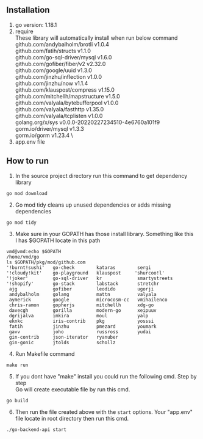 ## Installation
1. go version: 1.18.1
2. require\
    These library will automatically install when run below command\
	github.com/andybalholm/brotli v1.0.4\
	github.com/fatih/structs v1.1.0\
	github.com/go-sql-driver/mysql v1.6.0\
	github.com/gofiber/fiber/v2 v2.32.0\
	github.com/google/uuid v1.3.0 \
	github.com/jinzhu/inflection v1.0.0\
	github.com/jinzhu/now v1.1.4\
	github.com/klauspost/compress v1.15.0 \
	github.com/mitchellh/mapstructure v1.5.0 \
	github.com/valyala/bytebufferpool v1.0.0\
	github.com/valyala/fasthttp v1.35.0 \
	github.com/valyala/tcplisten v1.0.0 \
	golang.org/x/sys v0.0.0-20220227234510-4e6760a101f9 \
	gorm.io/driver/mysql v1.3.3 \
	gorm.io/gorm v1.23.4 \
3. app.env file

## How to run
1. In the source project directory run this command to get dependency library
```
go mod download
```
2. Go mod tidy cleans up unused dependencies or adds missing dependencies
```
go mod tidy
```
3. Make sure in your GOPATH has those install library. Something like this\
    I has $GOPATH locate in this path
```
vmd@vmd:echo $GOPATH
/home/vmd/go
ls $GOPATH/pkg/mod/github.com
'!burnt!sushi'   go-check        kataras        sergi
'!cloudy!kit'    go-playground   klauspost     'shurcoo!l'
'!joker'         go-sql-driver   kr             smartystreets
'!shopify'       go-stack        labstack       stretchr
 ajg             gofiber         leodido        ugorji
 andybalholm     golang          mattn          valyala
 aymerick        google          microcosm-cc   vmihailenco
 chris-ramon     gopherjs        mitchellh      xdg-go
 davecgh         gorilla         modern-go      xeipuuv
 dgrijalva       imkira          moul           yalp
 eknkc           iris-contrib    pkg            yosssi
 fatih           jinzhu          pmezard        youmark
 gavv            joho            russross       yudai
 gin-contrib     json-iterator   ryanuber
 gin-gonic       jtolds          schollz
```
4. Run Makefile command
```
make run
```
5. If you dont have "make" install you could run the following cmd. Step by step\
    Go will create executable file by run this cmd.
```
go build
```
6.  
    Then run the file created above with the `start` options. Your "app.env" file locate in root directory then run this cmd.
```
./go-backend-api start
```
